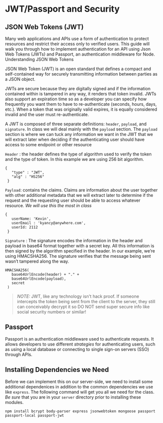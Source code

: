# JWT/Passport and Security

## JSON Web Tokens (JWT)
Many web applications and APIs use a form of authentication to protect resources and restrict their access only to verified users. This guide will walk you through how to implement authentication for an API using Json Web Tokens (JWTs) and Passport, an authentication middleware for Node.
Understanding JSON Web Tokens

JSON Web Token (JWT) is an open standard that defines a compact and self-contained way for securely transmitting information between parties as a JSON object.

JWTs are secure because they are digitally signed and if the information
contained within is tampered in any way, it renders that token invalid. JWTs also support an expiration time so as a developer you can specify how frequently you want them to have to re-authenticate (seconds, hours, days, etc.). When a token that was originally valid expires, it is equally considered invalid and the user must re-authenticate.

A JWT is composed of three separate definitions: `header`, `payload`, and `signature`. In class we will deal mainly with the `payload` section. The `payload` section is where we can tuck any information we want in the JWT that we will extract later when deciding if the authenticating user should have access to some endpoint or other resource 

`Header` : the header defines the type of algorithm used to verify the token and the type of token. In this example we are using 256 bit algorithm.
```
{
   "type" : "JWT",
   "alg" : "HS256"
 }
```
`Payload`: contains the claims. Claims are information about the user together with other additional metadata that we will extract later to determine if the request and the requesting user should be able to access whatever resource. *We will use this the most in class*
```
{
   userName: 'Kevin',
   userEmail : 'kyancy@anywhere.com',
   userId: 2112
 }
```

`Signature` : The signature encodes the information in the header and payload in base64 format together with a secret key. All this information is then signed by the algorithm specified in the header. In our example, we’re using HMACSHA256. The signature verifies that the message being sent wasn’t tampered along the way.
```
HMACSHA256(
   base64UrlEncode(header) + "." +
   base64UrlEncode(payload),
   secret
 )
```

> *NOTE:* JWT, like any technology isn't hack proof. If someone intercepts the token being sent from the client to the server, they still can conceivably decrypt it so DO NOT send super secure info like social security numbers or similar!

## Passport
Passport is an authentication middleware used to authenticate requests. It allows developers to use different *strategies* for authenticating users, such as using a local database or connecting to single sign-on servers (SSO) through APIs.

## Installing Dependencies we Need
Before we can implement this on our server-side, we need to install some additional dependenices in addition to the common dependencies we use like `express`. The following command will get you all we need for the class. *Be sure* that you are in your `server` directory prior to installing these modules.  
```
npm install bcrypt body-parser express jsonwebtoken mongoose passport passport-local passport-jwt
```

